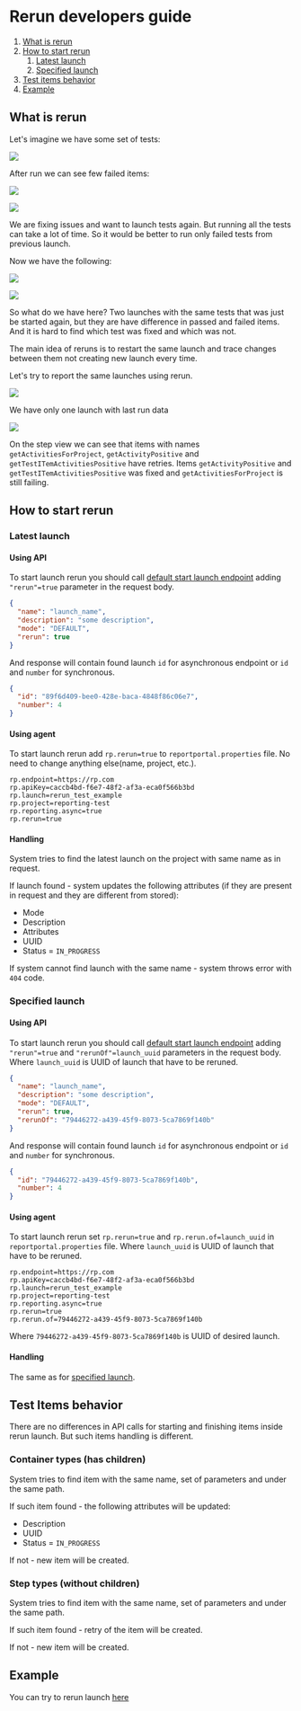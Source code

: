 # Rerun developers guide

1. [What is rerun](#what-is-rerun)
1. [How to start rerun](#how-to-start-rerun)
    1. [Latest launch](#latest-launch)
    1. [Specified launch](#specified-launch)
1. [Test items behavior](#test-items-behavior)
1. [Example](#example)

## What is rerun

Let's imagine we have some set of tests:

![](/src/Images/devguide/rerun/tests.png)

After run we can see few failed items:

![](/src/Images/devguide/rerun/launch_failed_1.png)

![](/src/Images/devguide/rerun/launch_failed_2.png)

We are fixing issues and want to launch tests again. But running all the tests can take a lot of time. So it would be better to run only failed tests from previous launch.

Now we have the following:

![](/src/Images/devguide/rerun/launch_failed_2.png)

![](/src/Images/devguide/rerun/launch_failed_rp_2.png)

So what do we have here? Two launches with the same tests that was just be started again, but they are have difference in passed and failed items. And it is hard to find which test was fixed and which was not.

The main idea of reruns is to restart the same launch and trace changes between them not creating new launch every time.

Let's try to report the same launches using rerun.

![](/src/Images/devguide/rerun/rp_rerun_1.png)

We have only one launch with last run data

![](/src/Images/devguide/rerun/rp_rerun_step_view.png)

On the step view we can see that items with names `getActivitiesForProject`, `getActivityPositive` and `getTestITemActivitiesPositive` have retries. Items `getActivityPositive` and `getTestITemActivitiesPositive` was fixed and `getActivitiesForProject` is still failing.

## How to start rerun

### Latest launch

#### Using API

To start launch rerun you should call [default start launch endpoint](reporting.md#start-launch) adding `"rerun"=true` parameter in the request body.

```json 
{
  "name": "launch_name",
  "description": "some description",
  "mode": "DEFAULT",
  "rerun": true
}
```
And response will contain found launch `id` for asynchronous endpoint or `id` and `number` for synchronous.  
 
```json
{
  "id": "89f6d409-bee0-428e-baca-4848f86c06e7",
  "number": 4
}
```

#### Using agent

To start launch rerun add `rp.rerun=true` to `reportportal.properties` file. No need to change anything else(name, project, etc.).

```properties
rp.endpoint=https://rp.com
rp.apiKey=caccb4bd-f6e7-48f2-af3a-eca0f566b3bd
rp.launch=rerun_test_example
rp.project=reporting-test
rp.reporting.async=true
rp.rerun=true
```

#### Handling

System tries to find the latest launch on the project with same name as in request.

If launch found - system updates the following attributes (if they are present in request and they are different from stored):
- Mode
- Description
- Attributes
- UUID
- Status = `IN_PROGRESS`

If system cannot find launch with the same name - system throws error with `404` code.

### Specified launch

#### Using API

To start launch rerun you should call [default start launch endpoint](reporting.md#start-launch) adding `"rerun"=true` and `"rerunOf"=launch_uuid` parameters in the request body. Where `launch_uuid` is UUID of launch that have to be reruned.

```json
{
  "name": "launch_name",
  "description": "some description",
  "mode": "DEFAULT",
  "rerun": true,
  "rerunOf": "79446272-a439-45f9-8073-5ca7869f140b"
}
```

And response will contain found launch `id` for asynchronous endpoint or `id` and `number` for synchronous.  
 
```json
{
  "id": "79446272-a439-45f9-8073-5ca7869f140b",
  "number": 4
}
```

#### Using agent

To start launch rerun set `rp.rerun=true` and `rp.rerun.of=launch_uuid` in `reportportal.properties` file. Where `launch_uuid` is UUID of launch that have to be reruned.

```properties
rp.endpoint=https://rp.com
rp.apiKey=caccb4bd-f6e7-48f2-af3a-eca0f566b3bd
rp.launch=rerun_test_example
rp.project=reporting-test
rp.reporting.async=true
rp.rerun=true
rp.rerun.of=79446272-a439-45f9-8073-5ca7869f140b
```
Where `79446272-a439-45f9-8073-5ca7869f140b` is UUID of desired launch.

#### Handling

The same as for [specified launch](#specified-launch).

## Test Items behavior

There are no differences in API calls for starting and finishing items inside rerun launch. But such items handling is different.

### Container types (has children)

System tries to find item with the same name, set of parameters and under the same path.
 
If such item found - the following attributes will be updated:

- Description
- UUID
- Status = `IN_PROGRESS`
 
If not - new item will be created.

### Step types (without children)

System tries to find item with the same name, set of parameters and under the same path.
 
If such item found - retry of the item will be created.
 
If not - new item will be created.

## Example

You can try to rerun launch [here](https://github.com/reportportal/examples-java)










